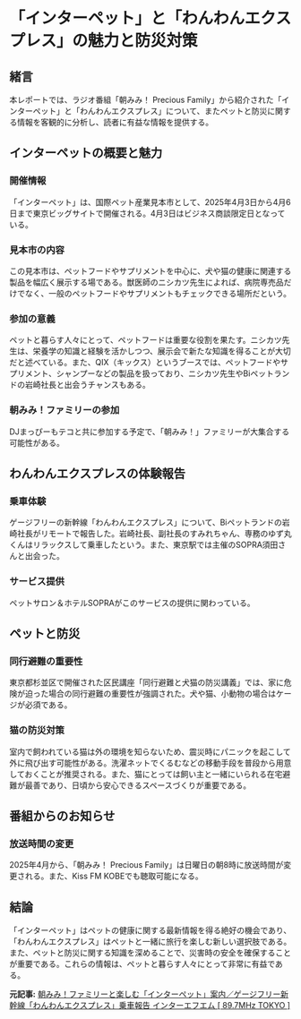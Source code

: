 # 「インターペット」と「わんわんエクスプレス」の魅力と防災対策

## 緒言

本レポートでは、ラジオ番組「朝みみ！ Precious Family」から紹介された「インターペット」と「わんわんエクスプレス」について、またペットと防災に関する情報を客観的に分析し、読者に有益な情報を提供する。

## インターペットの概要と魅力

### 開催情報
「インターペット」は、国際ペット産業見本市として、2025年4月3日から4月6日まで東京ビッグサイトで開催される。4月3日はビジネス商談限定日となっている。

### 見本市の内容
この見本市は、ペットフードやサプリメントを中心に、犬や猫の健康に関連する製品を幅広く展示する場である。獣医師のニシカツ先生によれば、病院専売品だけでなく、一般のペットフードやサプリメントもチェックできる場所だという。

### 参加の意義
ペットと暮らす人々にとって、ペットフードは重要な役割を果たす。ニシカツ先生は、栄養学の知識と経験を活かしつつ、展示会で新たな知識を得ることが大切だと述べている。また、QIX（キックス）というブースでは、ペットフードやサプリメント、シャンプーなどの製品を扱っており、ニシカツ先生やBiペットランドの岩崎社長と出会うチャンスもある。

### 朝みみ！ファミリーの参加
DJまっぴーもテコと共に参加する予定で、「朝みみ！」ファミリーが大集合する可能性がある。

## わんわんエクスプレスの体験報告

### 乗車体験
ゲージフリーの新幹線「わんわんエクスプレス」について、Biペットランドの岩崎社長がリモートで報告した。岩崎社長、副社長のすみれちゃん、専務のゆず丸くんはリラックスして乗車したという。また、東京駅では主催のSOPRA須田さんと出会った。

### サービス提供
ペットサロン＆ホテルSOPRAがこのサービスの提供に関わっている。

## ペットと防災

### 同行避難の重要性
東京都杉並区で開催された区民講座「同行避難と犬猫の防災講義」では、家に危険が迫った場合の同行避難の重要性が強調された。犬や猫、小動物の場合はケージが必須である。

### 猫の防災対策
室内で飼われている猫は外の環境を知らないため、震災時にパニックを起こして外に飛び出す可能性がある。洗濯ネットでくるむなどの移動手段を普段から用意しておくことが推奨される。また、猫にとっては飼い主と一緒にいられる在宅避難が最善であり、日頃から安心できるスペースづくりが重要である。

## 番組からのお知らせ

### 放送時間の変更
2025年4月から、「朝みみ！ Precious Family」は日曜日の朝8時に放送時間が変更される。また、Kiss FM KOBEでも聴取可能になる。

## 結論

「インターペット」はペットの健康に関する最新情報を得る絶好の機会であり、「わんわんエクスプレス」はペットと一緒に旅行を楽しむ新しい選択肢である。また、ペットと防災に関する知識を深めることで、災害時の安全を確保することが重要である。これらの情報は、ペットと暮らす人々にとって非常に有益である。

**元記事:** [朝みみ！ファミリーと楽しむ「インターペット」案内／ゲージフリー新幹線「わんわんエクスプレス」乗車報告 インターエフエム [ 89.7MHz TOKYO ]](https://www.interfm.co.jp/news/single/asamimi03282025)